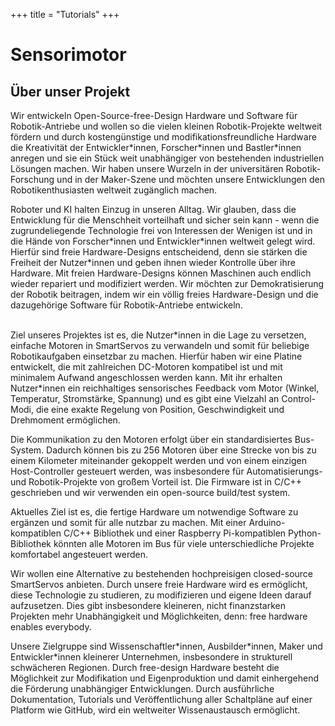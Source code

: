 +++
title = "Tutorials"
+++
<h1 class="mainpage_header">Sensorimotor</h1>

<h2 class="header">Über unser Projekt</h2>

<div class="content-spacing">
<p>
Wir entwickeln Open-Source-free-Design Hardware und Software für Robotik-Antriebe und wollen so die vielen kleinen Robotik-Projekte weltweit fördern und durch kostengünstige und modifikationsfreundliche Hardware die Kreativität der Entwickler*innen, Forscher*innen und Bastler*innen anregen und sie ein Stück weit unabhängiger von bestehenden industriellen Lösungen machen. Wir haben unsere Wurzeln in der universitären Robotik-Forschung und in der Maker-Szene und möchten unsere Entwicklungen den Robotikenthusiasten weltweit zugänglich machen.</p>
<p>
Roboter und KI halten Einzug in unseren Alltag. Wir glauben, dass die Entwicklung für die Menschheit vorteilhaft und sicher sein kann - wenn die zugrundeliegende Technologie frei von Interessen der Wenigen ist und in die Hände von Forscher*innen und Entwickler*innen weltweit gelegt wird. Hierfür sind freie Hardware-Designs entscheidend, denn sie stärken die Freiheit der Nutzer*innen und geben ihnen wieder Kontrolle über ihre Hardware. Mit freien Hardware-Designs können Maschinen auch endlich wieder repariert und modifiziert werden. Wir möchten zur Demokratisierung der Robotik beitragen, indem wir ein völlig freies Hardware-Design und die dazugehörige Software für Robotik-Antriebe entwickeln.<br><br>
</p>
<p>
Ziel unseres Projektes ist es, die Nutzer*innen in die Lage zu versetzen, einfache Motoren in SmartServos zu verwandeln und somit für beliebige Robotikaufgaben einsetzbar zu machen. Hierfür haben wir eine Platine entwickelt, die mit zahlreichen DC-Motoren kompatibel ist und mit minimalem Aufwand angeschlossen werden kann. Mit ihr erhalten Nutzer*innen ein reichhaltiges sensorisches Feedback vom Motor (Winkel, Temperatur, Stromstärke, Spannung) und es gibt eine Vielzahl an Control-Modi, die eine exakte Regelung von Position, Geschwindigkeit und Drehmoment ermöglichen.
</p>
Die Kommunikation zu den Motoren erfolgt über ein standardisiertes Bus-System. Dadurch können bis zu 256 Motoren über eine Strecke von bis zu einem Kilometer miteinander gekoppelt werden und von einem einzigen Host-Controller gesteuert werden, was insbesondere für Automatisierungs- und Robotik-Projekte von großem Vorteil ist. Die Firmware ist in C/C++ geschrieben und wir verwenden ein open-source build/test system.
<p>
Aktuelles Ziel ist es, die fertige Hardware um notwendige Software zu ergänzen und somit für alle nutzbar zu machen. Mit einer Arduino-kompatiblen C/C++ Bibliothek und einer Raspberry Pi-kompatiblen Python-Bibliothek könnten alle Motoren im Bus für viele unterschiedliche Projekte komfortabel angesteuert werden.
</p>
<p>
Wir wollen eine Alternative zu bestehenden hochpreisigen closed-source SmartServos anbieten. Durch unsere freie Hardware wird es ermöglicht, diese Technologie zu studieren, zu modifizieren und eigene Ideen darauf aufzusetzen. Dies gibt insbesondere kleineren, nicht finanzstarken Projekten mehr Unabhängigkeit und Möglichkeiten, denn: free hardware enables everybody.
</p>
<p>
Unsere Zielgruppe sind Wissenschaftler*innen, Ausbilder*innen, Maker und Entwickler*innen kleinerer Unternehmen, insbesondere in strukturell schwächeren Regionen. Durch free-design Hardware besteht die Möglichkeit zur Modifikation und Eigenproduktion und damit einhergehend die Förderung unabhängiger Entwicklungen. Durch ausführliche Dokumentation, Tutorials und Veröffentlichung aller Schaltpläne auf einer Platform wie GitHub, wird ein weltweiter Wissenaustausch ermöglicht.
</p>
</div>
</div>